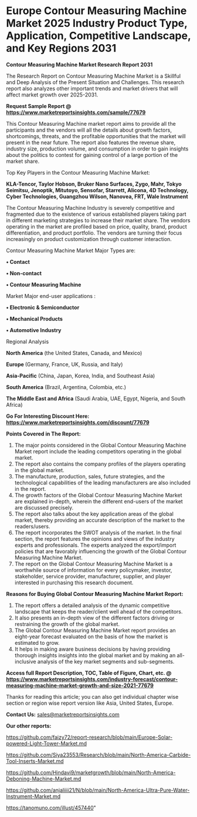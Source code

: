  # Europe Contour Measuring Machine Market 2025 Industry Product Type, Application, Competitive Landscape, and Key Regions 2031

<strong>Contour Measuring Machine Market Research Report 2031</strong>

The Research Report on Contour Measuring Machine Market is a Skillful and Deep Analysis of the Present Situation and Challenges. This research report also analyzes other important trends and market drivers that will affect market growth over 2025-2031.

<strong>Request Sample Report @ <a href=https://www.marketreportsinsights.com/sample/77679>https://www.marketreportsinsights.com/sample/77679</a></strong>

This Contour Measuring Machine market report aims to provide all the participants and the vendors will all the details about growth factors, shortcomings, threats, and the profitable opportunities that the market will present in the near future. The report also features the revenue share, industry size, production volume, and consumption in order to gain insights about the politics to contest for gaining control of a large portion of the market share.

Top Key Players in the Contour Measuring Machine Market:

<strong>KLA-Tencor, Taylor Hobson, Bruker Nano Surfaces, Zygo, Mahr, Tokyo Seimitsu, Jenoptik, Mitutoyo, Sensofar, Starrett, Alicona, 4D Technology, Cyber Technologies, Guangzhou Wilson, Nanovea, FRT, Wale Instrument</strong>

The Contour Measuring Machine Industry is severely competitive and fragmented due to the existence of various established players taking part in different marketing strategies to increase their market share. The vendors operating in the market are profiled based on price, quality, brand, product differentiation, and product portfolio. The vendors are turning their focus increasingly on product customization through customer interaction.

Contour Measuring Machine Market Major Types are:

<strong>• Contact

• Non-contact

• Contour Measuring Machine</strong>

Market Major end-user applications :

<strong>• Electronic & Semiconductor

• Mechanical Products

• Automotive Industry</strong>

Regional Analysis

</u><strong><b>North America</b></strong> (the United States, Canada, and Mexico)

<strong><b>Europe </b></strong>(Germany, France, UK, Russia, and Italy)

<strong><b>Asia-Pacific</b></strong> (China, Japan, Korea, India, and Southeast Asia)

<strong><b>South America</b></strong> (Brazil, Argentina, Colombia, etc.)

<strong><b>The Middle East and Africa</b></strong> (Saudi Arabia, UAE, Egypt, Nigeria, and South Africa)

<strong>Go For Interesting Discount Here: <a href=https://www.marketreportsinsights.com/discount/77679>https://www.marketreportsinsights.com/discount/77679</a></strong>

<strong>Points Covered in The Report:</strong>
<ol>
  <li>The major points considered in the Global Contour Measuring Machine Market report include the leading competitors operating in the global market.</li>
  <li>The report also contains the company profiles of the players operating in the global market.</li>
  <li>The manufacture, production, sales, future strategies, and the technological capabilities of the leading manufacturers are also included in the report.</li>
  <li>The growth factors of the Global Contour Measuring Machine Market are explained in-depth, wherein the different end-users of the market are discussed precisely.</li>
  <li>The report also talks about the key application areas of the global market, thereby providing an accurate description of the market to the readers/users.</li>
  <li>The report incorporates the SWOT analysis of the market. In the final section, the report features the opinions and views of the industry experts and professionals. The experts analyzed the export/import policies that are favorably influencing the growth of the Global Contour Measuring Machine Market.</li>
  <li>The report on the Global Contour Measuring Machine Market is a worthwhile source of information for every policymaker, investor, stakeholder, service provider, manufacturer, supplier, and player interested in purchasing this research document.</li>
</ol>
<strong>Reasons for Buying Global Contour Measuring Machine Market Report:</strong>

<ol>
  <li>The report offers a detailed analysis of the dynamic competitive landscape that keeps the reader/client well ahead of the competitors.</li>
  <li>It also presents an in-depth view of the different factors driving or restraining the growth of the global market.</li>
  <li>The Global Contour Measuring Machine Market report provides an eight-year forecast evaluated on the basis of how the market is estimated to grow.</li>
  <li>It helps in making aware business decisions by having providing thorough insights insights into the global market and by making an all-inclusive analysis of the key market segments and sub-segments.</li>
</ol>
<strong>Access full Report Description, TOC, Table of Figure, Chart, etc. @ <a href=https://www.marketreportsinsights.com/industry-forecast/contour-measuring-machine-market-growth-and-size-2021-77679>https://www.marketreportsinsights.com/industry-forecast/contour-measuring-machine-market-growth-and-size-2021-77679</a></strong>


Thanks for reading this article; you can also get individual chapter wise section or region wise report version like Asia, United States, Europe.

<strong>Contact Us:</strong>
sales@marketreportsinsights.com

<strong>Our other reports:</strong>

<a href=https://github.com/faizy72/report-research/blob/main/Europe-Solar-powered-Light-Tower-Market.md>https://github.com/faizy72/report-research/blob/main/Europe-Solar-powered-Light-Tower-Market.md</a>

<a href=https://github.com/Siya23553/Research/blob/main/North-America-Carbide-Tool-Inserts-Market.md>https://github.com/Siya23553/Research/blob/main/North-America-Carbide-Tool-Inserts-Market.md</a>

<a href=https://github.com/Hindavi9/marketgrowth/blob/main/North-America-Deboning-Machine-Market.md>https://github.com/Hindavi9/marketgrowth/blob/main/North-America-Deboning-Machine-Market.md</a>

<a href=https://github.com/anjaliiii21/N/blob/main/North-America-Ultra-Pure-Water-Instrument-Market.md>https://github.com/anjaliiii21/N/blob/main/North-America-Ultra-Pure-Water-Instrument-Market.md</a>

<a href=https://tanomuno.com/illust/457440>https://tanomuno.com/illust/457440</a>"
